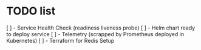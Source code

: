 # TODO list 

[ ] - Service Health Check (readiness  liveness probe)
[ ] - Helm chart ready to deploy service
[ ] - Telemetry (scrapped by Prometheus deployed in Kubernetes)
[ ] - Terraform for Redis Setup
